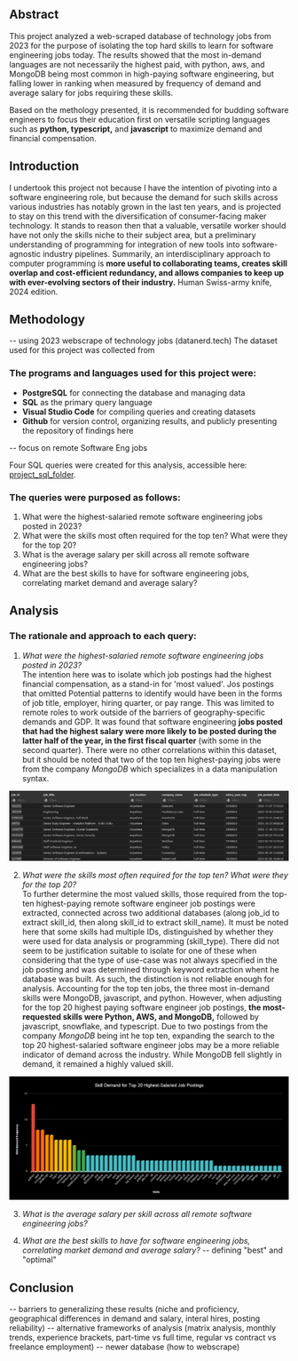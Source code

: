 ## Abstract

This project analyzed a web-scraped database of technology jobs from 2023 for the purpose of isolating the top hard skills to learn for software engineering jobs today. The results showed that the most in-demand languages are not necessarily the highest paid, with python,  aws, and MongoDB being most common in high-paying software engineering, but  falling lower in ranking when measured by frequency of demand and average salary for jobs requiring these skills. 

Based on the methology presented, it is recommended for budding software engineers to focus their education first on versatile scripting languages such as **python, typescript,** and **javascript** to maximize demand and financial compensation.

## Introduction

 I undertook this project not because I have the intention of pivoting into a software engineering role, but because the demand for such skills across various industries has notably grown in the last ten years, and is projected to stay on this trend with the diversification of consumer-facing maker technology. It stands to reason then that a valuable, versatile worker should have not only the skills niche to their subject area, but a preliminary understanding of programming for integration of new tools into software-agnostic industry pipelines. Summarily, an interdisciplinary approach to computer programming is **more useful to collaborating teams, creates skill overlap and cost-efficient redundancy, and allows companies to keep up with ever-evolving sectors of their industry.** Human Swiss-army knife, 2024 edition.

## Methodology
 -- using 2023 webscrape of technology jobs (datanerd.tech)
 The dataset used for this project was collected from 
 
 ### The programs and languages used for this project were:
 - **PostgreSQL** for connecting the database and managing data
 - **SQL** as the primary query language
 - **Visual Studio Code** for compiling queries and creating datasets
 - **Github** for version control, organizing results, and publicly presenting the repository of findings here

 -- focus on remote Software Eng jobs 
 
 Four SQL queries were created for this analysis, accessible here: [project_sql_folder](/project_sql/). 
 
 ### The queries were purposed as follows:
 1. What were the highest-salaried remote software engineering jobs posted in 2023?
 2. What were the skills most often required for the top ten? What were they for the top 20?
 3. What is the average salary per skill across all remote software engineering jobs?
 4. What are the best skills to have for software engineering jobs, correlating market demand and average salary?

## Analysis

 ### The rationale and approach to each query:
 1. *What were the highest-salaried remote software engineering jobs posted in 2023?*  
   The intention here was to isolate which job postings had the highest financial compensation, as a stand-in for 'most valued'. Jos postings that omitted Potential patterns to identify would have been in the forms of job title, employer, hiring quarter, or pay range. This was limited to remote roles to work outside of the barriers of geography-specific demands and GDP. It was found that software engineering **jobs posted that had the highest salary were more likely to be posted during the latter half of the year, in the first fiscal quarter** (with some in the second quarter). There were no other correlations within this dataset, but it should be noted that two of the top ten highest-paying jobs were from the company *MongoDB* which specializes in a data manipulation syntax.  

 ![query 1 chart](/project_sql/assets/sql1_results.jpg)

 2. *What were the skills most often required for the top ten? What were they for the top 20?*  
  To further determine the most valued skills, those required from the top-ten highest-paying remote software engineer job postings were extracted, connected across two additional databases (along job_id to extract skill_id, then along skill_id to extract skill_name). It must be noted here that some skills had multiple IDs, distinguished by whether they were used for data analysis or programming (skill_type). There did not seem to be justification suitable to isolate for one of these when considering that the type of use-case was not always specified in the job posting and was determined through keyword extraction whent he database was built. As such, the distinction is not reliable enough for analysis. Accounting for the top ten jobs, the three most in-demand skills were MongoDB, javascript, and python. However, when adjusting for the top 20 highest paying software engineer job postings, **the most-requested skills were Python, AWS, and MongoDB,** followed by javascript, snowflake, and typescript. Due to two postings from the company *MongoDB* being int he top ten, expanding the search to the top 20 highest-salaried software engineer jobs may be a more reliable indicator of demand across the industry. While MongoDB fell slightly in demand, it remained a highly valued skill.  

 ![QResults from top 20 salaried jobs](/project_sql/assets/Skill_Demand_for_Top_20_Highest-Salaried_Job_Postings.png/)

 3. *What is the average salary per skill across all remote software engineering jobs?*

 4. *What are the best skills to have for software engineering jobs, correlating market demand and average salary?*
 -- defining "best" and "optimal"

## Conclusion
 -- barriers to generalizing these results (niche and proficiency, geographical differences in demand and salary, interal hires, posting reliability)
 -- alternative frameworks of analysis (matrix analysis, monthly trends, experience brackets, part-time vs full time, regular vs contract vs freelance employment)
 -- newer database (how to webscrape)


[def]: image.png